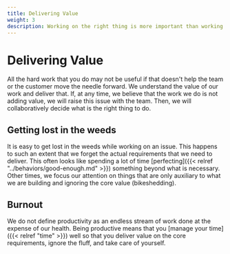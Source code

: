 ```yaml
---
title: Delivering Value
weight: 3
description: Working on the right thing is more important than working hard and long.
---
```


# Delivering Value

All the hard work that you do may not be useful if that doesn't help the team or the customer move the needle forward. We understand the value of our work and deliver that. If, at any time, we believe that the work we do is not adding value, we will raise this issue with the team. Then, we will collaboratively decide what is the right thing to do.

## Getting lost in the weeds

It is easy to get lost in the weeds while working on an issue. This happens to such an extent that we forget the actual requirements that we need to deliver. This often looks like spending a lot of time [perfecting]({{< relref "../behaviors/good-enough.md" >}}) something beyond what is necessary. Other times, we focus our attention on things that are only auxiliary to what we are building and ignoring the core value (bikeshedding).

## Burnout

We do not define productivity as an endless stream of work done at the expense of our health. Being productive means that you [manage your time]({{< relref "time" >}}) well so that you deliver value on the core requirements, ignore the fluff, and take care of yourself.
